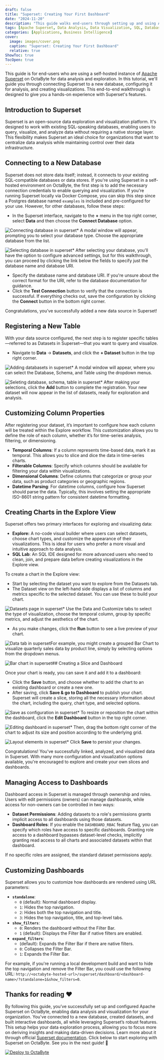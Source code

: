 ```yaml
---
draft: false
title: "Superset: Creating Your First Dashboard"
date: "2024-11-20"
description: "This guide walks end-users through setting up and using Apache Superset for data analysis and visualization on OctaByte. It covers connecting to a new database, registering datasets, creating visualizations, and customizing dashboards for effective data exploration."
tags: [Apache Superset, Data Analysis, Data Visualization, SQL, Database Connection, Dashboards, OctaByte, Business Intelligence, SQL Lab, No-Code Interface, Dashboard Customization, Data Exploration, Open-Source]
categories: [Applications, Business Intelligence]
cover:
  image: images/cover.png
  caption: "Superset: Creating Your First Dashboard"
  relative: true
ShowToc: true
TocOpen: true
---
```



This guide is for end\-users who are using a self\-hosted instance of [Apache Superset](images/superset) on OctaByte for data analysis and exploration. In this tutorial, we'll guide you through connecting Superset to a new database, configuring it for analysis, and creating visualizations. This end\-to\-end walkthrough is designed to give you a hands\-on experience with Superset's features.

## Introduction to Superset

Superset is an open\-source data exploration and visualization platform. It's designed to work with existing SQL\-speaking databases, enabling users to query, visualize, and analyze data without requiring a native storage layer. This flexibility makes Superset an ideal choice for organizations that want to centralize data analysis while maintaining control over their data infrastructure.

## Connecting to a New Database

Superset does not store data itself; instead, it connects to your existing SQL\-compatible databases or data stores. If you're using Superset in a self\-hosted environment on OctaByte, the first step is to add the necessary connection credentials to enable querying and visualization. If you're running Superset locally via Docker Compose, you can skip this step since a Postgres database named `examples` is included and pre\-configured for your use. However, for other databases, follow these steps:

* In the Superset interface, navigate to the **\+** menu in the top right corner, select **Data** and then choose the **Connect Database** option.

![Connecting database in superset](images/Screenshot-2024-08-13-at-12.49.28-PM.jpg)* A modal window will appear, prompting you to select your database type. Choose the appropriate database from the list.

![Selecting database in superset](images/Screenshot-2024-08-13-at-12.49.51-PM.jpg)* After selecting your database, you'll have the option to configure advanced settings, but for this walkthrough, you can proceed by clicking the link below the fields to specify just the database name and database URI.
* Specify the database name and database URI. If you're unsure about the correct format for the URI, refer to the database documentation for guidance.
* Click the **Test Connection** button to verify that the connection is successful. If everything checks out, save the configuration by clicking the **Connect** button in the bottom right corner.

Congratulations, you’ve successfully added a new data source in Superset!

## Registering a New Table

With your data source configured, the next step is to register specific tables—referred to as Datasets in Superset—that you want to query and visualize.

* Navigate to **Data** \-\> **Datasets**, and click the **\+ Dataset** button in the top right corner.

![Adding databasets in superset](images/Screenshot-2024-08-13-at-2.07.39-PM.jpg)* A modal window will appear, where you can select the Database, Schema, and Table using the dropdown menus.

![Seleting database, schema, table in superset](images/Screenshot-2024-08-13-at-2.22.03-PM.jpg)* After making your selections, click the **Add** button to complete the registration. Your new dataset will now appear in the list of datasets, ready for exploration and analysis.

## Customizing Column Properties

After registering your dataset, it’s important to configure how each column will be treated within the Explore workflow. This customization allows you to define the role of each column, whether it’s for time\-series analysis, filtering, or dimensioning.

* **Temporal Columns**: If a column represents time\-based data, mark it as temporal. This allows you to slice and dice the data in time\-series charts.
* **Filterable Columns**: Specify which columns should be available for filtering your data within visualizations.
* **Dimensional Columns**: Define columns that categorize or group your data, such as product categories or geographic regions.
* **Datetime Parsing**: For datetime columns, configure how Superset should parse the data. Typically, this involves setting the appropriate ISO\-8601 string pattern for consistent datetime formatting.

## Creating Charts in the Explore View

Superset offers two primary interfaces for exploring and visualizing data:

* **Explore:** A no\-code visual builder where users can select datasets, choose chart types, and customize the appearance of their visualizations. This is ideal for users who prefer a more visual and intuitive approach to data analysis.
* **SQL Lab**: An SQL IDE designed for more advanced users who need to clean, join, and prepare data before creating visualizations in the Explore view.

To create a chart in the Explore view:

* Start by selecting the dataset you want to explore from the Datasets tab.
* The Dataset view on the left\-hand side displays a list of columns and metrics specific to the selected dataset. You can use these to build your chart.

![Datasets page in superset](images/Screenshot-2024-08-12-at-8.31.57-PM.jpg)* Use the Data and Customize tabs to select the type of visualization, choose the temporal column, group by specific metrics, and adjust the aesthetics of the chart.
* As you make changes, click the **Run** button to see a live preview of your chart.

![Data tab in superset](images/Screenshot-2024-08-12-at-8.33.31-PM.jpg)For example, you might create a grouped Bar Chart to visualize quarterly sales data by product line, simply by selecting options from the dropdown menus.

![Bar chart in superset](images/Screenshot-2024-08-12-at-8.36.39-PM.jpg)## Creating a Slice and Dashboard

Once your chart is ready, you can save it and add it to a dashboard:

* Click the **Save** button, and choose whether to add the chart to an existing dashboard or create a new one.
* After saving, click **Save \& go to Dashboard** to publish your chart. Superset will create a slice, storing all the necessary information about the chart, including the query, chart type, and selected options.

![Save as configuration in superset](images/Screenshot-2024-08-12-at-8.38.23-PM.jpg)* To resize or reposition the chart within the dashboard, click the **Edit Dashboard** button in the top right corner.

![Editing dashboard in superset](images/Screenshot-2024-08-12-at-8.42.45-PM.jpg)* Then, drag the bottom right corner of the chart to adjust its size and position according to the underlying grid.

![Layout elements in superset](images/Screenshot-2024-08-12-at-8.44.35-PM.jpg)* Click **Save** to persist your changes.

Congratulations! You've successfully linked, analyzed, and visualized data in Superset. With many more configuration and visualization options available, you're encouraged to explore and create your own slices and dashboards.

## Managing Access to Dashboards

Dashboard access in Superset is managed through ownership and roles. Users with edit permissions (owners) can manage dashboards, while access for non\-owners can be controlled in two ways:

* **Dataset Permissions**: Adding datasets to a role's permissions grants implicit access to all dashboards using those datasets.
* **Dashboard Roles**: If you enable the `DASHBOARD_RBAC` feature flag, you can specify which roles have access to specific dashboards. Granting role access to a dashboard bypasses dataset\-level checks, implicitly granting read access to all charts and associated datasets within that dashboard.

If no specific roles are assigned, the standard dataset permissions apply.

## Customizing Dashboards

Superset allows you to customize how dashboards are rendered using URL parameters:

* **`standalone`**:
	+ `0` (default): Normal dashboard display.
	+ `1`: Hides the top navigation.
	+ `2`: Hides both the top navigation and title.
	+ `3`: Hides the top navigation, title, and top\-level tabs.
* **`show_filters`**:
	+ `0`: Renders the dashboard without the Filter Bar.
	+ `1` (default): Displays the Filter Bar if native filters are enabled.
* **`expand_filters`**:
	+ (default): Expands the Filter Bar if there are native filters.
	+ `0`: Collapses the Filter Bar.
	+ `1`: Expands the Filter Bar.

For example, if you're running a local development build and want to hide the top navigation and remove the Filter Bar, you could use the following URL: `http://<octabyte-hosted-url>/superset/dashboard/<dashboard-name>/?standalone=1&show_filters=0`.

## **Thanks for reading ❤️**

By following this guide, you’ve successfully set up and configured Apache Superset on OctaByte, enabling data analysis and visualization for your organization. You've connected to a new database, created datasets, and built interactive dashboards, all while leveraging Superset’s robust features. This setup helps your data exploration process, allowing you to focus more on deriving insights and making data\-driven decisions. Learn more about it through official [Superset documentation](https://superset.apache.org/docs/intro/?ref=blog.octabyte.io). Click below to start exploring with Superset on OctaByte. See you in the next guide! 👋




[![Deploy to OctaByte](/images/octabyte-deploy.png)](images/superset)



